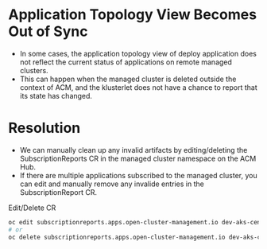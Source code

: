# Application Topology View Becomes Out of Sync

* In some cases, the application topology view of deploy application does not reflect the current status of applications on remote managed clusters.
* This can happen when the managed cluster is deleted outside the context of ACM, and the klusterlet does not have a chance to report that its state has changed.

# Resolution

* We can manually clean up any invalid artifacts by editing/deleting the SubscriptionReports CR in the managed cluster namespace on the ACM Hub.
* If there are multiple applications subscribed to the managed cluster, you can edit and manually remove any invalide entries in the SubscriptionReport CR.

Edit/Delete CR
```bash
oc edit subscriptionreports.apps.open-cluster-management.io dev-aks-central -n dev-aks-central
# or
oc delete subscriptionreports.apps.open-cluster-management.io dev-aks-central -n dev-aks-central
```
